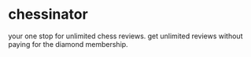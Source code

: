 # chessinator
your one stop for unlimited chess reviews. get unlimited reviews without paying for the diamond membership.
